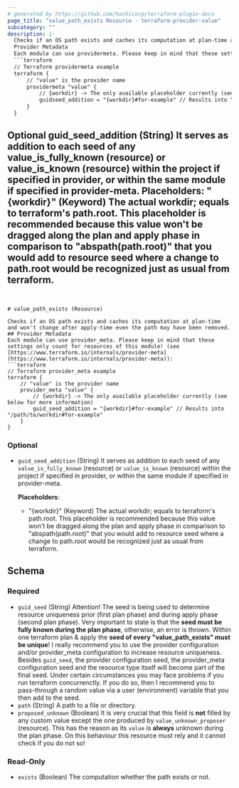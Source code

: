 ```yaml
---
# generated by https://github.com/hashicorp/terraform-plugin-docs
page_title: "value_path_exists Resource - terraform-provider-value"
subcategory: ""
description: |-
  Checks if an OS path exists and caches its computation at plan-time and won't change after apply-time even the path may have been removed.
  Provider Metadata
  Each module can use providermeta. Please keep in mind that these settings only count for resources of this module! (see https://www.terraform.io/internals/provider-meta https://www.terraform.io/internals/provider-meta):
  ```terraform
  // Terraform providermeta example
  terraform {
      // "value" is the provider name
      providermeta "value" {
          // {workdir} -> The only available placeholder currently (see below for more information)
          guidseed_addition = "{workdir}#for-example" // Results into "/path/to/workdir#for-example"
      }
  }
  ```
  Optional
  guid_seed_addition (String) It serves as addition to each seed of any value_is_fully_known (resource) or value_is_known (resource) within the project if specified in provider, or within the same module if specified in provider-meta.
  Placeholders:
  "{workdir}" (Keyword) The actual workdir; equals to terraform's path.root. This placeholder is
  recommended because this value won't be dragged along the plan and apply phase in comparison to
  "abspath(path.root)" that you would add to resource seed where a change to path.root would be
  recognized just as usual from terraform.
---
```


# value_path_exists (Resource)

Checks if an OS path exists and caches its computation at plan-time and won't change after apply-time even the path may have been removed.
## Provider Metadata
Each module can use provider_meta. Please keep in mind that these settings only count for resources of this module! (see [https://www.terraform.io/internals/provider-meta](https://www.terraform.io/internals/provider-meta)):
```terraform
// Terraform provider_meta example
terraform {
	// "value" is the provider name
	provider_meta "value" {
		// {workdir} -> The only available placeholder currently (see below for more information)
		guid_seed_addition = "{workdir}#for-example" // Results into "/path/to/workdir#for-example"
	}
}
```
### Optional
- `guid_seed_addition` (String) It serves as addition to each seed of any `value_is_fully_known` (resource) or `value_is_known` (resource) within the project if specified in provider, or within the same module if specified in provider-meta.

	**Placeholders**:
	- "{workdir}" (Keyword) The actual workdir; equals to terraform's path.root. This placeholder is
	recommended because this value won't be dragged along the plan and apply phase in comparison to
	"abspath(path.root)" that you would add to resource seed where a change to path.root would be
	recognized just as usual from terraform.



<!-- schema generated by tfplugindocs -->
## Schema

### Required

- `guid_seed` (String) Attention! The seed is being used to determine resource uniqueness prior (first plan phase) and during apply phase (second plan phase). Very important to state is that the **seed must be fully known during the plan phase**, otherwise, an error is thrown. Within one terraform plan & apply the **seed of every "value_path_exists" must be unique**! I really recommend you to use the provider configuration and/or provider_meta configuration to increase resource uniqueness. Besides `guid_seed`, the provider configuration seed, the provider_meta configuration seed and the resource type itself will become part of the final seed. Under certain circumstances you may face problems if you run terraform concurrenctly. If you do so, then I recommend you to pass-through a random value via a user (environment) variable that you then add to the seed.
- `path` (String) A path to a file or directory.
- `proposed_unknown` (Boolean) It is very crucial that this field is **not** filled by any custom value except the one produced by `value_unknown_proposer` (resource). This has the reason as its `value` is **always** unknown during the plan phase. On this behaviour this resource must rely and it cannot check if you do not so!

### Read-Only

- `exists` (Boolean) The computation whether the path exists or not.


